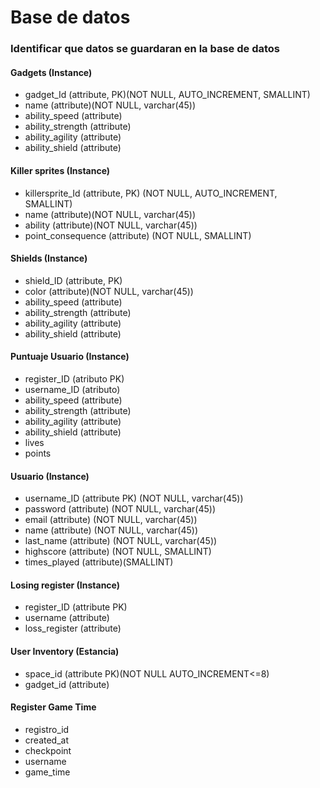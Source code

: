# Base de datos
### Identificar que datos se guardaran en la base de datos

#### Gadgets (Instance)
- gadget_Id (attribute, PK)(NOT NULL, AUTO_INCREMENT, SMALLINT)
- name (attribute)(NOT NULL, varchar(45))
- ability_speed (attribute)
- ability_strength (attribute)
- ability_agility (attribute)
- ability_shield (attribute)

#### Killer sprites (Instance)
- killersprite_Id (attribute, PK) (NOT NULL, AUTO_INCREMENT, SMALLINT)
- name (attribute)(NOT NULL, varchar(45))
- ability (attribute)(NOT NULL, varchar(45))
- point_consequence (attribute) (NOT NULL, SMALLINT)

#### Shields (Instance)
- shield_ID (attribute, PK)
- color (attribute)(NOT NULL, varchar(45))
- ability_speed (attribute)
- ability_strength (attribute)
- ability_agility (attribute)
- ability_shield (attribute)


#### Puntuaje Usuario (Instance)
- register_ID (atributo PK)
- username_ID (atributo)
- ability_speed (attribute)
- ability_strength (attribute)
- ability_agility (attribute)
- ability_shield (attribute)
- lives
- points

#### Usuario (Instance)
- username_ID (attribute PK) (NOT NULL, varchar(45))
- password (attribute) (NOT NULL, varchar(45))
- email (attribute) (NOT NULL, varchar(45))
- name (attribute) (NOT NULL, varchar(45))
- last_name (attribute) (NOT NULL, varchar(45))
- highscore (attribute) (NOT NULL, SMALLINT)
- times_played (attribute)(SMALLINT)

#### Losing register (Instance)
- register_ID (attribute PK)
- username (attribute)
- loss_register (attribute)

#### User Inventory (Estancia)
- space_id (attribute PK)(NOT NULL AUTO_INCREMENT<=8)
- gadget_id (attribute)

#### Register Game Time
- registro_id
- created_at
- checkpoint
- username
- game_time 

